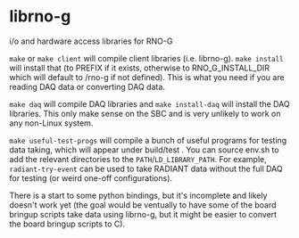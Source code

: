 # librno-g

i/o and hardware access libraries for RNO-G

`make` or `make client` will compile client libraries (i.e. librno-g). `make
install` will install that (to PREFIX if it exists, otherwise to
RNO_G_INSTALL_DIR which will default to /rno-g if not defined). This is what
you need if you are reading DAQ data or converting DAQ data. 

`make daq` will compile DAQ libraries and `make install-daq` will install the
DAQ libraries. This only make sense on the SBC and is very unlikely to work on
any non-Linux system. 

`make useful-test-progs` will compile a bunch of useful programs for testing
data taking, which will appear under build/test . You can source env.sh to add
the relevant directories to the `PATH`/`LD_LIBRARY_PATH`. For example,
`radiant-try-event` can be used to take RADIANT data without the full DAQ for
testing (or weird one-off configurations). 

There is a start to some python bindings, but it's incomplete and likely
doesn't work yet (the goal would be ventually to have some of the board bringup
scripts take data using librno-g, but it might be easier to convert the board
bringup scripts to C). 
